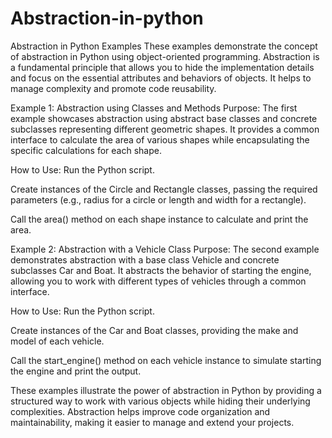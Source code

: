 # Abstraction-in-python
Abstraction in Python Examples
These examples demonstrate the concept of abstraction in Python using object-oriented programming. Abstraction is a fundamental principle that allows you to hide the implementation details and focus on the essential attributes and behaviors of objects. It helps to manage complexity and promote code reusability.

Example 1: Abstraction using Classes and Methods
Purpose:
The first example showcases abstraction using abstract base classes and concrete subclasses representing different geometric shapes. It provides a common interface to calculate the area of various shapes while encapsulating the specific calculations for each shape.

How to Use:
Run the Python script.

Create instances of the Circle and Rectangle classes, passing the required parameters (e.g., radius for a circle or length and width for a rectangle).

Call the area() method on each shape instance to calculate and print the area.

Example 2: Abstraction with a Vehicle Class
Purpose:
The second example demonstrates abstraction with a base class Vehicle and concrete subclasses Car and Boat. It abstracts the behavior of starting the engine, allowing you to work with different types of vehicles through a common interface.

How to Use:
Run the Python script.

Create instances of the Car and Boat classes, providing the make and model of each vehicle.

Call the start_engine() method on each vehicle instance to simulate starting the engine and print the output.

These examples illustrate the power of abstraction in Python by providing a structured way to work with various objects while hiding their underlying complexities. Abstraction helps improve code organization and maintainability, making it easier to manage and extend your projects.
